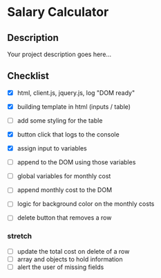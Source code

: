 # Salary Calculator

## Description

Your project description goes here...

## Checklist

- [x] html, client.js, jquery.js, log "DOM ready"
- [x] building template in html (inputs / table)
- [ ] add some styling for the table
- [x] button click that logs to the console
- [x] assign input to variables
- [ ] append to the DOM using those variables
- [ ] global variables for monthly cost
- [ ] append monthly cost to the DOM
- [ ] logic for background color on the monthly costs
- [ ] delete button that removes a row


### stretch
- [ ] update the total cost on delete of a row
- [ ] array and objects to hold information
- [ ] alert the user of missing fields